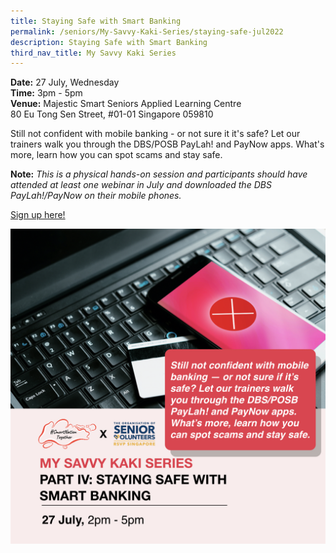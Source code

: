 ```yaml
---
title: Staying Safe with Smart Banking
permalink: /seniors/My-Savvy-Kaki-Series/staying-safe-jul2022
description: Staying Safe with Smart Banking
third_nav_title: My Savvy Kaki Series
---
```

**Date:** 27 July, Wednesday
<br> **Time:** 3pm - 5pm
<br> **Venue:** Majestic Smart Seniors Applied Learning Centre <br> 80 Eu Tong Sen Street, #01-01 Singapore 059810 

Still not confident with mobile banking - or not sure it it's safe? Let our trainers walk you through the DBS/POSB PayLah! and PayNow apps. What's more, learn how you can spot scams and stay safe.

**Note:** *This is a physical hands-on session and participants should have attended at least one webinar in July and downloaded the DBS PayLah!/PayNow on their mobile phones.*

[Sign up here!](https://form.gov.sg/62a8108fb3ba9500129b75c3)

![free webinars on staying safe with smart banking for seniors](/images/Jul%202022/27%20Jul_Seniors.jpeg)